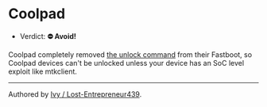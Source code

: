 # Coolpad

- Verdict: **⛔ Avoid!**

Coolpad completely removed [the unlock command][Coolpad unlock] from their Fastboot, so Coolpad devices can't be unlocked unless your device has an SoC level exploit like mtkclient.
***
Authored by [Ivy / Lost-Entrepreneur439](https://github.com/Lost-Entrepreneur439).<br/>

[Coolpad unlock]:https://xdaforums.com/t/unlocking-bootloader-in-mtk-chip-phone.4313475/

